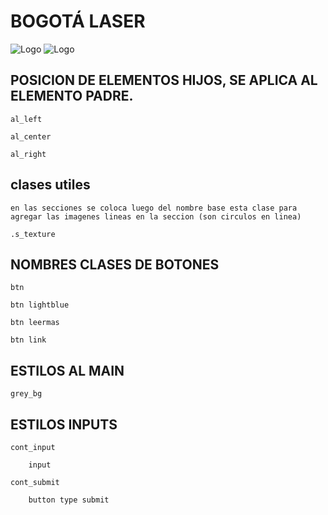 # BOGOTÁ LASER

![Logo](https://paxzupruebas.com/maquetas/bogota_laser/images/diseno/logo_footer.svg)
![Logo](https://paxzupruebas.com/maquetas/bogota_laser/images/diseno/logo.svg)



## POSICION DE ELEMENTOS HIJOS, SE APLICA AL ELEMENTO PADRE.

    al_left

    al_center

    al_right

## clases utiles

    en las secciones se coloca luego del nombre base esta clase para agregar las imagenes lineas en la seccion (son circulos en linea)

    .s_texture


## NOMBRES CLASES DE BOTONES

    btn

    btn lightblue

    btn leermas

    btn link



## ESTILOS AL MAIN

    grey_bg

## ESTILOS INPUTS

    cont_input

        input

    cont_submit

        button type submit 